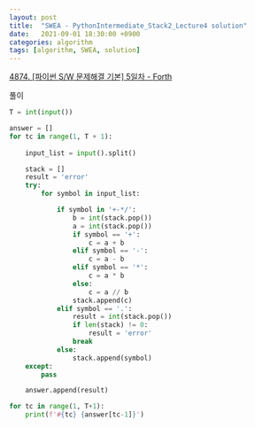 ```yaml
---
layout: post
title:  "SWEA - PythonIntermediate_Stack2_Lecture4 solution"
date:   2021-09-01 18:30:00 +0900
categories: algorithm
tags: [algorithm, SWEA, solution]
---
```

[4874. [파이썬 S/W 문제해결 기본] 5일차 - Forth](https://swexpertacademy.com/main/learn/course/subjectDetail.do?courseId=AVuPDN86AAXw5UW6&subjectId=AWOVIc7KqfQDFAWg#)

풀이

```python
T = int(input())

answer = []
for tc in range(1, T + 1): 
    
    input_list = input().split()

    stack = []
    result = 'error'
    try:
        for symbol in input_list:

            if symbol in '+-*/':
                b = int(stack.pop())
                a = int(stack.pop())
                if symbol == '+':
                    c = a + b
                elif symbol == '-':
                    c = a - b
                elif symbol == '*':
                    c = a * b
                else:
                    c = a // b
                stack.append(c)
            elif symbol == '.':
                result = int(stack.pop())
                if len(stack) != 0:
                    result = 'error'
                break
            else:
                stack.append(symbol)
    except:
        pass

    answer.append(result)

for tc in range(1, T+1):
    print(f'#{tc} {answer[tc-1]}')
```

